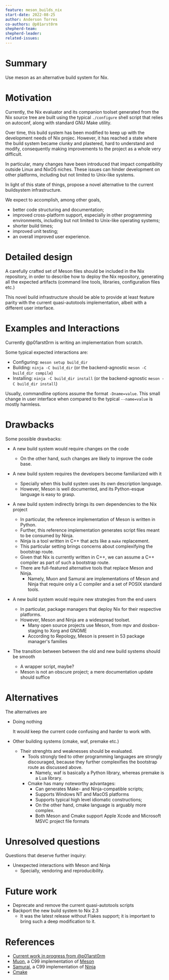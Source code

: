 ```yaml
---
feature: meson_builds_nix
start-date: 2022-08-25
author: Anderson Torres
co-authors: @p01arst0rm
shepherd-team:
shepherd-leader:
related-issues:
---
```


# Summary
[summary]: #summary

Use meson as an alternative build system for Nix.

# Motivation
[motivation]: #motivation

Currently, the Nix evaluator and its companion toolset generated from the Nix source tree are built using the typical `./configure` shell script that relies on autoconf, along with standard GNU Make utility.

Over time, this build system has been modified to keep up with the development needs of Nix projec. However, it has reached a state where the build system became clunky and plastered, hard to understand and modify, consequently making improvements to the project as a whole very difficult.

In particular, many changes have been introduced that impact compatibility outside Linux and NixOS niches. These issues can hinder development on other platforms, including but not limited to Unix-like systems.

In light of this state of things, propose a novel alternative to the current buildsystem infrastructure.

We expect to accomplish, among other goals,

- better code structuring and documentation;
- improved cross-platform support, especially in other programming environments, including but not limited to Unix-like operating systems;
- shorter build times;
- improved unit testing;
- an overall improved user experience.

# Detailed design
[design]: #detailed-design

A carefully crafted set of Meson files should be included in the Nix repository, in order to describe how to deploy the Nix repository, generating all the expected artifacts (command line tools, libraries, configuration files etc.)

This novel build infrastructure should be able to provide at least feature parity with the current  quasi-autotools implementation, albeit with a different user interface.

# Examples and Interactions
[examples-and-interactions]: #examples-and-interactions

Currently @p01arst0rm is writing an implementation from scratch.

Some typical expected interactions are:

- Configuring: `meson setup build_dir`
- Building: `ninja -C build_dir` (or the backend-agnostic `meson -C build_dir compile`)
- Installing: `ninja -C build_dir install` (or the backend-agnostic `meson -C build_dir install`)

Usually, commandline options assume the format `-Dname=value`. This small change in user interface when compared to the typical `--name=value` is mostly harmless.

# Drawbacks
[drawbacks]: #drawbacks

Some possible drawbacks:

- A new build system would require changes on the code
  + On the other hand, such changes are likely to improve the code base.
  
- A new build system requires the developers become familiarized with it
  - Specially when this build system uses its own description language.
  + However, Meson is well documented, and its Python-esque language is easy to grasp.

- A new build system indirectly brings its own dependencies to the Nix project
  - In particular, the reference implementation of Meson is written in Python.
  - Further, this reference implementation generates script files meant to be consumed by Ninja.
  - Ninja is a tool written in C++ that acts like a `make` replacement.
  - This particular setting brings concerns about complexifying the bootstrap route.
  + Given that Nix is currently written in C++, we can assume a C++ compiler as part of such a bootstrap route.
  + There are full-featured alternative tools that replace Meson and Ninja. 
    + Namely, Muon and Samurai are implementations of Meson and Ninja that require only a C compiler and a set of POSIX standard tools.

- A new build system would require new strategies from the end users
  - In particular, package managers that deploy Nix for their respective platforms.
  + However, Meson and Ninja are a widespread toolset.
    + Many open source projects use Meson, from mpv and dosbox-staging to Xorg and GNOME
    + According to Repology, Meson is present in 53 package manager's families

- The transition between between the old and new build systems should be smooth
  - A wrapper script, maybe?
  + Meson is not an obscure project; a mere documentation update should suffice

# Alternatives
[alternatives]: #alternatives

The alternatives are

- Doing nothing

  It would keep the current code confusing and harder to work with.
  
- Other building systems (cmake, waf, premake etc.)
  - Their strenghts and weaknesses should be evaluated.
    - Tools strongly tied to other programming languages are strongly discouraged, because they further complexifies the bootstrap route as discussed above.
      - Namely, waf is basically a Python library, whereas premake is a Lua library.
    - Cmake has many noteworthy advantages:
      + Can generates Make- and Ninja-compatible scripts;
      + Supports Windows NT and MacOS platforms
      + Supports typical high level idiomatic constructions;
      - On the other hand, cmake language is arguably more complex.
      - Both Meson and Cmake support Apple Xcode and Microsoft MSVC project file formats

# Unresolved questions
[unresolved]: #unresolved-questions

Questions that deserve further inquiry:

- Unexpected interactions with Meson and Ninja
  - Specially, vendoring and reproducibility.

# Future work
[future]: #future-work

- Deprecate and remove the current quasi-autotools scripts
- Backport the new build system to Nix 2.3
  - It was the latest release without Flakes support; it is important to bring such a deep modification to it.

# References
[references]: #references

- [Current work in progress from @p01arst0rm](https://github.com/NixOS/nix/pull/3160)
- [Muon](https://muon.build/), a C99 implementation of [Meson](https://meson.build/)
- [Samurai](https://github.com/michaelforney/samurai), a C99 implementation of [Ninja](https://ninja-build.org/)
- [Cmake](https://cmake.org/)
